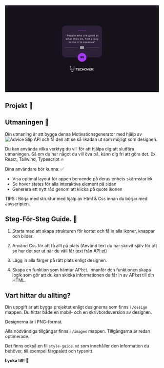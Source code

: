 ![Här kan du se hur projektet ska se ut när du är klar](./design/Desktop.png)

## Projekt 🌟

## Utmaningen 🐺

Din utmaning är att bygga denna Motivationsgenerator med hjälp av ![Advice Slip API](https://api.adviceslip.com) och få den att se så likadan ut som möjligt som designen.

Du kan använda vilka verktyg du vill för att hjälpa dig att slutföra utmaningen. Så om du har något du vill öva på, känn dig fri att göra det.
Ex. React, Tailwind, Typescript 🔥

Dina användare bör kunna: ✅

- Visa optimal layout för appen beroende på deras enhets skärmstorlek
- Se hover states för alla interaktiva element på sidan
- Generera ett nytt råd genom att klicka på quote ikonen

TIPS : Börja med struktur med hjälp av Html & Css innan du börjar med Javscripten.

## Steg-För-Steg Guide. 🌟

1. Starta med att skapa strukturen för kortet och få in alla ikoner, knappar och bilder.

2. Använd Css för att få allt på plats (Använd text du har skrivit själv för att se hur det ser ut när du väll får text från API:et)

3. Lägg in alla färger på rätt plats enligt designen.

4. Skapa en funktion som hämtar API:et. Innanför den funktionen skapa logik som gör att du kan skicka informationen du får in av API:et till din HTML.

## Vart hittar du allting?

Din uppgift är att bygga projektet enligt designerna som finns i `/design` mappen. Du hittar både en mobil- och en skrivbordsversion av designen.

Designerna är i PNG-format.

Alla nödvändiga tillgångar finns i `/images` mappen. Tillgångarna är redan optimerade.

Det finns också en fil `style-guide.md` som innehåller den information du behöver, till exempel färgpalett och typsnitt.

**Lycka till!** 🐺
